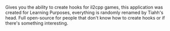 Gives you the ability to create hooks for il2cpp games, this application was created for Learning Purposes, everything is randomly renamed by Tiahh's head.
Full open-source for people that don't know how to create hooks or if there's something interesting.
